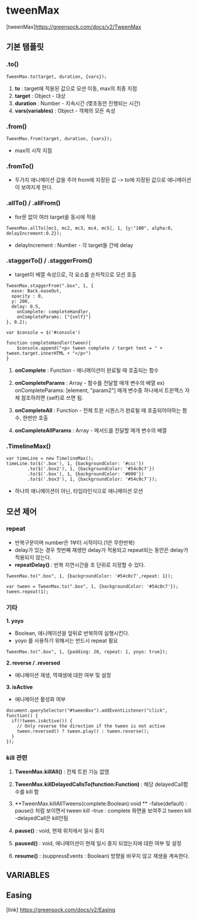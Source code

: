 # tweenMax

[tweenMax]<https://greensock.com/docs/v2/TweenMax>



## 기본 탬플릿

### .to()

```
TweenMax.to(target, duration, {vars});
```
1. **to** : target에 적용된 값으로 모션 이동,  max의 최종 지점
2. **target** : Object - 대상
3. **duration** : Number - 지속시간 (몇초동안 진행되는 시간)
4. **vars(variables)** : Object - 객체의 모든 속성


### .from()

```
TweenMax.from(target, duration, {vars});
```
- max의 시작 지점


### .fromTo()
- 두가지 애니메이션 값을 주어 from에 지정된 값 -> to에 지정된 값으로 애니메이션이 보여지게 한다.


### .allTo() / .allFrom()
- for문 없이 여러 target을 동시에 적용

```
TweenMax.allTo([mc1, mc2, mc3, mc4, mc5], 1, {y:"100", alpha:0, delayIncrement:0.2});
```
- delayIncrement : Number - 각 target들 간에 delay


### .staggerTo() / .staggerFrom()
- target이 배열 속성으로, 각 요소를 순차적으로 모션 호출

```
TweenMax.staggerFrom(".box", 1, {
  ease: Back.easeOut,
  opacity : 0,
  y: 200,
  delay: 0.5,
	onComplete: completeHandler, 
	onCompleteParams: ["{self}"]
}, 0.2);

var $console = $('#console')

function completeHandler(tween){
	$console.append("<p> tween complete / target text = " + tween.target.innerHTML + "</p>")
}
```

1. **onComplete** : Function - 애니메이션이 완료될 때 호출되는 함수
2. **onCompleteParams** : Array - 함수를 전달할 매개 변수의 배열
  ex) onCompleteParams: [element, "param2"]
  매개 변수중 하나에서 트윈맥스 자체 참조하려면 {self}로 쓰면 됨.
  
3. **onCompleteAll** : Function - 전체 트윈 시퀀스가 완료될 때 호출되어야하는 함수, 한번만 호출
4. **onCompleteAllParams** : Array - 메서드를 전달할 매개 변수의 배열


### .TimelineMax()

```
var timeLine = new TimelineMax(); 
timeLine.to($('.box'), 1, {backgroundColor: '#ccc'}) 
        .to($('.box2'), 1, {backgroundColor: '#54c0c7'}) 
        .to($('.box'), 1, {backgroundColor: '#000'}) 
        .to($('.box3'), 1, {backgroundColor: '#54c0c7'});
```
- 하나의 애니메이션이 아닌, 타임라인식으로 애니메이션 모션 





## 모션 제어


### repeat

- 반복구문이며 number은 1부터 시작이다.(1은 무한반복)
- delay가 있는 경우 첫번째 재생만 delay가 적용되고 repeat되는 동안은 delay가 적용되지 않는다.
- **repeatDelay()** : 반복 지연시간을 초 단위로 지정할 수 있다.

```
TweenMax.to(".box", 1, {backgroundColor: '#54c0c7',repeat: 1});

var tween = TweenMax.to(".box", 1, {backgroundColor: '#54c0c7'});
tween.repeat(1);
```


### 기타

**1. yoyo**
- Boolean, 애니메이션을 앞뒤로 반복하여 실행시킨다.
- yoyo 를 사용하기 위해서는 반드시 repeat 필요

```
TweenMax.to(".box", 1, {padding: 20, repeat: 1, yoyo: true});
```

**2. reverse / .reversed**
- 애니메이션 재생, 역재생에 대한 여부 및 설정

**3. isActive**
- 애니메이션 활성화 여부

```
document.querySelector("#tweenBox").addEventListener("click", function() {
  if(!tween.isActive()) {
    // Only reverse the direction if the tween is not active
    tween.reversed() ? tween.play() : tween.reverse();
  }
});
```


###  kill 관련

1. **TweenMax.killAll()** : 전체 트윈 기능 없앰

2. **TweenMax.killDelayedCallsTo(function:Function)** : 해당 delayedCall함수를 kill 함
 
3. **TweenMax.killAllTweens(complete:Boolean):void **
 -false(default) : pause() 처럼 보이면서 tween kill
 -true : complete 화면을 보여주고 tween kill
 -delayedCall은 kill안됨
 
4. **pause()** : void, 현재 위치에서 일시 중지 

5. **paused()** : void, 애니메이션이 현재 일시 중지 되었는지에 대한 여부 및 설정

6. **resume()** : (suppressEvents : Boolean) 방향을 바꾸지 않고 재생을 계속한다.


## VARIABLES


## Easing

[link] <https://greensock.com/docs/v2/Easing>



